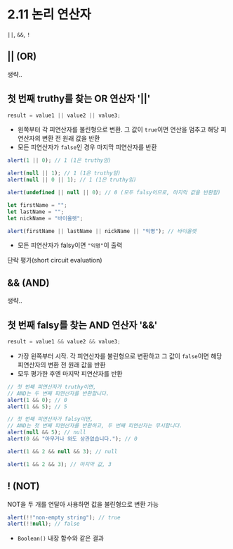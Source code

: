 # 2.11 논리 연산자

`||`, `&&`, `!`

## || (OR)

생략..

## 첫 번째 truthy를 찾는 OR 연산자 '||'

```javascript
result = value1 || value2 || value3;
```

- 왼쪽부터 각 피연산자를 불린형으로 변환. 그 값이 `true`이면 연산을 멈추고 해당 피연산자의 변환 전 원래 값을 반환
- 모든 피연산자가 `false`인 경우 마지막 피연산자를 반환

```javascript
alert(1 || 0); // 1 (1은 truthy임)

alert(null || 1); // 1 (1은 truthy임)
alert(null || 0 || 1); // 1 (1은 truthy임)

alert(undefined || null || 0); // 0 (모두 falsy이므로, 마지막 값을 반환함)
```

```javascript
let firstName = "";
let lastName = "";
let nickName = "바이올렛";

alert(firstName || lastName || nickName || "익명"); // 바이올렛
```

- 모든 피연산자가 falsy이면 `"익명"`이 출력

단락 평가(short circuit evaluation)

## && (AND)

생략..

## 첫 번째 falsy를 찾는 AND 연산자 '&&'

```javascript
result = value1 && value2 && value3;
```

- 가장 왼쪽부터 시작. 각 피연산자를 불린형으로 변환하고 그 값이 `false`이면 해당 피연산자의 변환 전 원래 값을 반환
- 모두 평가한 후엔 마지막 피연산자를 반환

```javascript
// 첫 번째 피연산자가 truthy이면,
// AND는 두 번째 피연산자를 반환합니다.
alert(1 && 0); // 0
alert(1 && 5); // 5

// 첫 번째 피연산자가 falsy이면,
// AND는 첫 번째 피연산자를 반환하고, 두 번째 피연산자는 무시합니다.
alert(null && 5); // null
alert(0 && "아무거나 와도 상관없습니다."); // 0
```

```javascript
alert(1 && 2 && null && 3); // null

alert(1 && 2 && 3); // 마지막 값, 3
```

## ! (NOT)

NOT을 두 개를 연달아 사용하면 값을 불린형으로 변환 가능

```javascript
alert(!!"non-empty string"); // true
alert(!!null); // false
```

- `Boolean()` 내장 함수와 같은 결과
